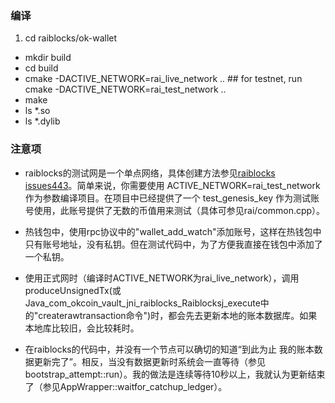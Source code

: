 ### 编译

1. cd raiblocks/ok-wallet
- mkdir build
- cd build
- cmake -DACTIVE_NETWORK=rai_live_network ..   ## for testnet, run cmake -DACTIVE_NETWORK=rai_test_network ..
- make
- ls *.so
- ls *.dylib

### 注意项
- raiblocks的测试网是一个单点网络，具体创建方法参见[raiblocks issues443](https://github.com/nanocurrency/raiblocks/issues/443)。简单来说，你需要使用 ACTIVE_NETWORK=rai_test_network 作为参数编译项目。在项目中已经提供了一个 test_genesis_key 作为测试账号使用，此账号提供了无数的币值用来测试（具体可参见rai/common.cpp）。

- 热钱包中，使用rpc协议中的"wallet_add_watch"添加账号，这样在热钱包中只有账号地址，没有私钥。但在测试代码中，为了方便我直接在钱包中添加了一个私钥。

- 使用正式网时（编译时ACTIVE_NETWORK为rai_live_network），调用produceUnsignedTx(或Java_com_okcoin_vault_jni_raiblocks_Raiblocksj_execute中的"createrawtransaction命令")时，都会先去更新本地的账本数据库。如果本地库比较旧，会比较耗时。

- 在raiblocks的代码中，并没有一个节点可以确切的知道“到此为止 我的账本数据更新完了”。相反，当没有数据更新时系统会一直等待（参见bootstrap_attempt::run）。我的做法是连续等待10秒以上，我就认为更新结束了（参见AppWrapper::waitfor_catchup_ledger）。
